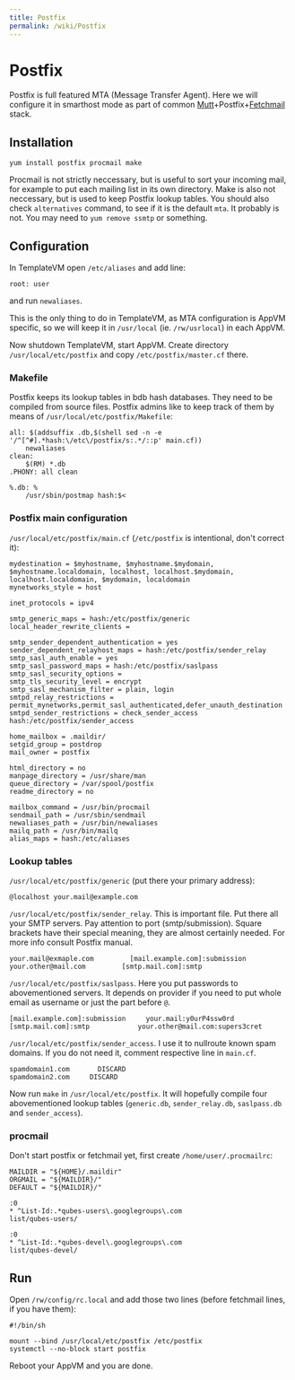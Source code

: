 ```yaml
---
title: Postfix
permalink: /wiki/Postfix
---
```


Postfix
=======

Postfix is full featured MTA (Message Transfer Agent). Here we will configure it in smarthost mode as part of common [Mutt](/wiki/Mutt)+Postfix+[Fetchmail](/wiki/Fetchmail) stack.

Installation
------------

`yum install postfix procmail make`

Procmail is not strictly neccessary, but is useful to sort your incoming mail, for example to put each mailing list in its own directory. Make is also not neccessary, but is used to keep Postfix lookup tables. You should also check `alternatives` command, to see if it is the default `mta`. It probably is not. You may need to `yum remove ssmtp` or something.

Configuration
-------------

In TemplateVM open `/etc/aliases` and add line:

``` {.wiki}
root: user
```

and run `newaliases`.

This is the only thing to do in TemplateVM, as MTA configuration is AppVM specific, so we will keep it in `/usr/local` (ie. `/rw/usrlocal`) in each AppVM.

Now shutdown TemplateVM, start AppVM. Create directory `/usr/local/etc/postfix` and copy `/etc/postfix/master.cf` there.

### Makefile

Postfix keeps its lookup tables in bdb hash databases. They need to be compiled from source files. Postfix admins like to keep track of them by means of `/usr/local/etc/postfix/Makefile`:

``` {.wiki}
all: $(addsuffix .db,$(shell sed -n -e '/^[^#].*hash:\/etc\/postfix/s:.*/::p' main.cf))
    newaliases
clean:
    $(RM) *.db
.PHONY: all clean

%.db: %
    /usr/sbin/postmap hash:$<
```

### Postfix main configuration

`/usr/local/etc/postfix/main.cf` (`/etc/postfix` is intentional, don't correct it):

``` {.wiki}
mydestination = $myhostname, $myhostname.$mydomain, $myhostname.localdomain, localhost, localhost.$mydomain, localhost.localdomain, $mydomain, localdomain
mynetworks_style = host

inet_protocols = ipv4

smtp_generic_maps = hash:/etc/postfix/generic
local_header_rewrite_clients =

smtp_sender_dependent_authentication = yes
sender_dependent_relayhost_maps = hash:/etc/postfix/sender_relay
smtp_sasl_auth_enable = yes
smtp_sasl_password_maps = hash:/etc/postfix/saslpass
smtp_sasl_security_options =
smtp_tls_security_level = encrypt
smtp_sasl_mechanism_filter = plain, login
smtpd_relay_restrictions = permit_mynetworks,permit_sasl_authenticated,defer_unauth_destination
smtpd_sender_restrictions = check_sender_access hash:/etc/postfix/sender_access

home_mailbox = .maildir/
setgid_group = postdrop
mail_owner = postfix

html_directory = no
manpage_directory = /usr/share/man
queue_directory = /var/spool/postfix
readme_directory = no

mailbox_command = /usr/bin/procmail
sendmail_path = /usr/sbin/sendmail
newaliases_path = /usr/bin/newaliases
mailq_path = /usr/bin/mailq
alias_maps = hash:/etc/aliases
```

### Lookup tables

`/usr/local/etc/postfix/generic` (put there your primary address):

``` {.wiki}
@localhost your.mail@example.com
```

`/usr/local/etc/postfix/sender_relay`. This is important file. Put there all your SMTP servers. Pay attention to port (smtp/submission). Square brackets have their special meaning, they are almost certainly needed. For more info consult Postfix manual.

``` {.wiki}
your.mail@exmaple.com         [mail.example.com]:submission
your.other@mail.com         [smtp.mail.com]:smtp
```

`/usr/local/etc/postfix/saslpass`. Here you put passwords to abovementioned servers. It depends on provider if you need to put whole email as username or just the part before `@`.

``` {.wiki}
[mail.example.com]:submission     your.mail:y0urP4ssw0rd
[smtp.mail.com]:smtp            your.other@mail.com:supers3cret
```

`/usr/local/etc/postfix/sender_access`. I use it to nullroute known spam domains. If you do not need it, comment respective line in `main.cf`.

``` {.wiki}
spamdomain1.com       DISCARD
spamdomain2.com     DISCARD
```

Now run `make` in `/usr/local/etc/postfix`. It will hopefully compile four abovementioned lookup tables (`generic.db`, `sender_relay.db`, `saslpass.db` and `sender_access`).

### procmail

Don't start postfix or fetchmail yet, first create `/home/user/.procmailrc`:

``` {.wiki}
MAILDIR = "${HOME}/.maildir"
ORGMAIL = "${MAILDIR}/"
DEFAULT = "${MAILDIR}/"

:0
* ^List-Id:.*qubes-users\.googlegroups\.com
list/qubes-users/

:0
* ^List-Id:.*qubes-devel\.googlegroups\.com
list/qubes-devel/
```

Run
---

Open `/rw/config/rc.local` and add those two lines (before fetchmail lines, if you have them):

``` {.wiki}
#!/bin/sh

mount --bind /usr/local/etc/postfix /etc/postfix
systemctl --no-block start postfix
```

Reboot your AppVM and you are done.
